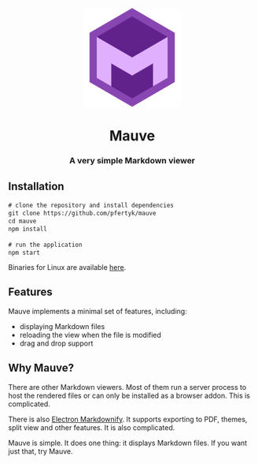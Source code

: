 <div align="center"><img src="https://raw.githubusercontent.com/pfertyk/mauve/master/resources/icon.png" alt="Mauve" width="200"></div>
<h1 align="center">Mauve</h1>
<h3 align="center">A very simple Markdown viewer</h3>

## Installation

```
# clone the repository and install dependencies
git clone https://github.com/pfertyk/mauve
cd mauve
npm install

# run the application
npm start
```

Binaries for Linux are available [here](https://github.com/pfertyk/mauve/releases).

## Features

Mauve implements a minimal set of features, including:

* displaying Markdown files
* reloading the view when the file is modified
* drag and drop support

## Why Mauve?

There are other Markdown viewers. Most of them run a server process to host the rendered files or can only be installed as a browser addon. This is complicated.

There is also [Electron Markdownify](https://github.com/amitmerchant1990/electron-markdownify). It supports exporting to PDF, themes, split view and other features. It is also complicated.

Mauve is simple. It does one thing: it displays Markdown files. If you want just that, try Mauve.
